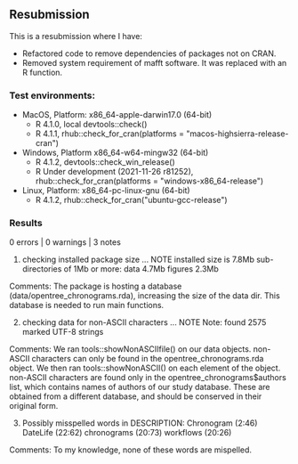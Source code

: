 ## Resubmission
This is a resubmission where I have:

* Refactored code to remove dependencies of packages not on CRAN.
* Removed system requirement of mafft software. It was replaced with an R function.

### Test environments:

- MacOS, Platform: x86_64-apple-darwin17.0 (64-bit)
  - R 4.1.0, local devtools::check()
  - R 4.1.1, rhub::check_for_cran(platforms = "macos-highsierra-release-cran")
- Windows, Platform x86_64-w64-mingw32 (64-bit)
  - R 4.1.2, devtools::check_win_release()
  - R Under development (2021-11-26 r81252), rhub::check_for_cran(platforms = "windows-x86_64-release")
- Linux, Platform: x86_64-pc-linux-gnu (64-bit)
  - R 4.1.2, rhub::check_for_cran("ubuntu-gcc-release")

### Results
0 errors | 0 warnings | 3 notes

1. checking installed package size ... NOTE
    installed size is 7.8Mb
    sub-directories of 1Mb or more:
      data         4.7Mb
      figures      2.3Mb

Comments:
    The package is hosting a database (data/opentree_chronograms.rda), increasing the size of the data dir. This database is needed to run main functions.

2. checking data for non-ASCII characters ... NOTE
  Note: found 2575 marked UTF-8 strings

Comments:
    We ran tools::showNonASCIIfile() on our data objects. non-ASCII characters can only be found in the opentree_chronograms.rda object. We then ran tools::showNonASCII() on each element of the object. non-ASCII characters are found only in the opentree_chronograms$authors list, which contains names of authors of our study database. These are obtained from a different database, and should be conserved in their original form.

3. Possibly misspelled words in DESCRIPTION:
  Chronogram (2:46)
  DateLife (22:62)
  chronograms (20:73)
  workflows (20:26)

Comments:
    To my knowledge, none of these words are mispelled.
